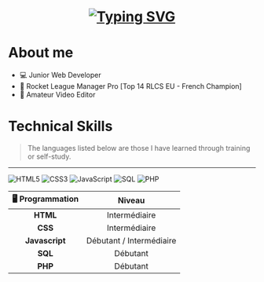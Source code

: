 <h1 align="center">
<a href="https://git.io/typing-svg"><img src="https://readme-typing-svg.demolab.com?font=Fira+Code&weight=600&pause=1000&color=803232F0&background=FFFFFF00&width=300&lines=Hi!+I'm+Tohyn" alt="Typing SVG" /></a>
</h1>

# **About me**

- 💻 Junior Web Developer
- 💼 Rocket League Manager Pro [Top 14 RLCS EU - French Champion]
- 🎥 Amateur Video Editor



# **Technical Skills**
> The languages listed below are those I have learned through training or self-study.
---



![HTML5](https://img.shields.io/badge/HTML5-E34F26?style=for-the-badge&logo=html5&logoColor=white) ![CSS3](https://img.shields.io/badge/CSS3-1572B6?style=for-the-badge&logo=css3&logoColor=white)  ![JavaScript](https://img.shields.io/badge/JavaScript-F7DF1E?style=for-the-badge&logo=javascript&logoColor=black)  ![SQL](https://img.shields.io/badge/SQL-4479A1?style=for-the-badge&logo=MySQL&logoColor=white) ![PHP](https://img.shields.io/badge/PHP-777BB4?style=for-the-badge&logo=php&logoColor=white)

| 🖥️ Programmation |          Niveau          |  
| :-------------: | :----------------------: 
|   **HTML**    |      Intermédiaire       |
|    **CSS**     | Intermédiaire | 
|      **Javascript**      |         Débutant / Intermédiaire  |      |   
|     **SQL**      |         Débutant         |   
|     **PHP**      |         Débutant         | 
